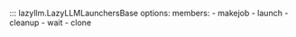 ::: lazyllm.LazyLLMLaunchersBase
    options:
      members:
      - makejob
      - launch
      - cleanup
      - wait
      - clone